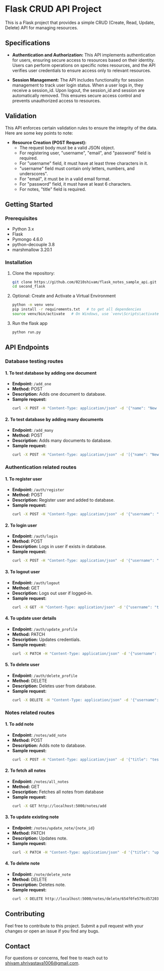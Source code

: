 # Flask CRUD API Project

This is a Flask project that provides a simple CRUD (Create, Read, Update, Delete) API for managing resources.

## Specifications

- **Authentication and Authorization:**
  This API implements authentication for users, ensuring secure access to resources based on their identity. Users can perform operations on specific notes resources, and the API verifies user credentials to ensure access only to relevant resources.


- **Session Management:**
  The API includes functionality for session management to track user login status. When a user logs in, they receive a session_id. Upon logout, the session_id and session are automatically removed. This ensures secure access control and prevents unauthorized access to resources. 

## Validation

This API enforces certain validation rules to ensure the integrity of the data. Here are some key points to note:

- **Resource Creation (POST Request):**
  - The request body must be a valid JSON object.
  - For registering user, "username", "email", and "password" field is required.
  - For "username" field, it must have at least three characters in it.
  - "username" field must contain only letters, numbers, and underscores".
  - For "email", it must be in a valid email format.
  - For "password" field, it must have at least 6 characters.
  - For notes, "title" field is required.


## Getting Started

### Prerequisites

- Python 3.x
- Flask
- Pymongo 4.6.0
- python-decouple 3.8
- marshmallow 3.20.1

### Installation

1. Clone the repository:

   ```bash
   git clone https://github.com/0210shivam/flask_notes_sample_api.git
   cd second_flask

2. Optional: Create and Activate a Virtual Environment

    ```bash
    python -m venv venv
   pip install -r requirements.txt   # to get all dependencies
    source venv/bin/activate   # On Windows, use `venv\Scripts\activate`

3. Run the flask app
    ```bash
   python run.py

## API Endpoints
### Database testing routes
#### 1. To test database by adding one document

- **Endpoint:** `/add_one`
- **Method:** POST
- **Description:** Adds one document to database.
- **Sample request:** 
    ```bash
    curl -X POST -H "Content-Type: application/json" -d '{"name": "New Resource", "description": "This is a sample resource."}' http://localhost:5000/add_one

#### 2. To test database by adding many documents

- **Endpoint:** `/add_many`
- **Method:** POST
- **Description:** Adds many documents to database.
- **Sample request:** 
    ```bash
    curl -X POST -H "Content-Type: application/json" -d '[{"name": "New Resource", "description": "This is a sample resource."},{"name": "Another Resource", "description": "This is second resource."}}' http://localhost:5000/add_many

### Authentication related routes
#### 1. To register user

- **Endpoint:** `/auth/register`
- **Method:** POST
- **Description:** Register user and added to database.
- **Sample request:** 
    ```bash
    curl -X POST -H "Content-Type: application/json" -d '{"username": "test_name", "email": "test123@gmail.com", "password": "12345678"}' http://localhost:5000/auth/register

#### 2. To login user

- **Endpoint:** `/auth/login`
- **Method:** POST
- **Description:** Logs in user if exists in database.
- **Sample request:** 
    ```bash
    curl -X POST -H "Content-Type: application/json" -d '{"username": "test_name", "email": "test123@gmail.com", "password": "12345678"}' http://localhost:5000/auth/login

#### 3. To logout user

- **Endpoint:** `/auth/logout`
- **Method:** GET
- **Description:** Logs out user if logged-in.
- **Sample request:** 
    ```bash
    curl -X GET -H "Content-Type: application/json" -d '{"username": "test_name", "email": "test123@gmail.com", "password": "12345678"}' http://localhost:5000/auth/logout

#### 4. To update user details 

- **Endpoint:** `/auth/update_profile`
- **Method:** PATCH
- **Description:** Updates credentials.
- **Sample request:** 
    ```bash
    curl -X PATCH -H "Content-Type: application/json" -d '{"username": "updated_name", "email": "updated123@gmail.com", "password": "12345678"}' http://localhost:5000/auth/update_profile

#### 5. To delete user

- **Endpoint:** `/auth/delete_profile`
- **Method:** DELETE
- **Description:** Deletes user from database.
- **Sample request:** 
    ```bash
    curl -X DELETE -H "Content-Type: application/json" -d '{"username": "test_name", "email": "test123@gmail.com", "password": "12345678"}' http://localhost:5000/auth/delete_profile

### Notes related routes
#### 1. To add note

- **Endpoint:** `/notes/add_note`
- **Method:** POST
- **Description:** Adds note to database.
- **Sample request:** 
    ```bash
    curl -X POST -H "Content-Type: application/json" -d '{"title": "test_title", "desc": "test description"}' http://localhost:5000/notes/add

#### 2. To fetch all notes

- **Endpoint:** `/notes/all_notes`
- **Method:** GET
- **Description:** Fetches all notes from database
- **Sample request:** 
    ```bash
    curl -X GET http://localhost:5000/notes/add

#### 3. To update existing note

- **Endpoint:** `/notes/update_note/{note_id}`
- **Method:** PATCH
- **Description:** Updates note.
- **Sample request:** 
    ```bash
    curl -X PATCH -H "Content-Type: application/json" -d '{"title": "updated_title", "desc": "updated description"}' http://localhost:5000/notes/update/654f0fe579cd5720305ff416

#### 4. To delete note

- **Endpoint:** `/note/delete_note`
- **Method:** DELETE
- **Description:** Deletes note.
- **Sample request:** 
    ```bash
    curl -X DELETE http://localhost:5000/notes/delete/654f0fe579cd5720305ff416

## Contributing
Feel free to contribute to this project. Submit a pull request with your changes or open an issue if you find any bugs.


## Contact

For questions or concerns, feel free to reach out to [shivam.shrivastava1006@gmail.com](mailto:shivam.shrivastava1006@example.com).
